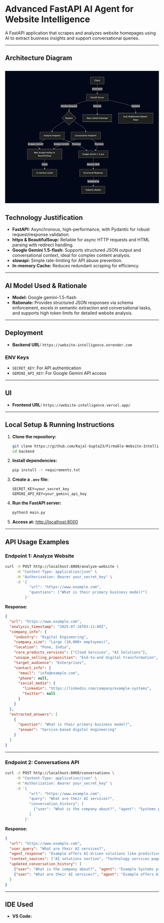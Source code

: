 # Advanced FastAPI AI Agent for Website Intelligence

A FastAPI application that scrapes and analyzes website homepages using AI to extract business insights and support conversational queries.

---

## Architecture Diagram

![Architecture Diagram](img/architecture-diagram.jpeg)
---

## Technology Justification

- **FastAPI:** Asynchronous, high-performance, with Pydantic for robust request/response validation.
- **httpx & BeautifulSoup:** Reliable for async HTTP requests and HTML parsing with redirect handling.
- **Google Gemini 1.5-flash:** Supports structured JSON output and conversational context, ideal for complex content analysis.
- **slowapi:** Simple rate-limiting for API abuse prevention.
- **In-memory Cache:** Reduces redundant scraping for efficiency.

---

## AI Model Used & Rationale

- **Model:** Google gemini-1.5-flash
- **Rationale:** Provides structured JSON responses via schema enforcement, excels in semantic extraction and conversational tasks, and supports high token limits for detailed website analysis.

---

## Deployment

- **Backend URL:** `https://website-intelligence.onrender.com`


### ENV Keys

- `SECRET_KEY`: For API authentication
- `GEMINI_API_KEY`: For Google Gemini API access

---

## UI

- **Frontend URL:** `https://website-intelligence.vercel.app/`

---

## Local Setup & Running Instructions

1. **Clone the repository:**
    ```bash
    git clone https://github.com/Kajal-Gupta23/Firmable-Website-Intelligence.git
    cd backend
    ```

2. **Install dependencies:**
    ```bash
    pip install -r requirements.txt
    ```

3. **Create a `.env` file:**
    ```
    SECRET_KEY=your_secret_key
    GEMINI_API_KEY=your_gemini_api_key
    ```

4. **Run the FastAPI server:**
    ```bash
    python3 main.py
    ```

5. **Access at:** [http://localhost:8000](http://localhost:8000)

---

## API Usage Examples

### Endpoint 1: Analyze Website

```bash
curl -X POST http://localhost:8000/analyze-website \
     -H "Content-Type: application/json" \
     -H "Authorization: Bearer your_secret_key" \
     -d '{
           "url": "https://www.example.com",
           "questions": ["What is their primary business model?"]
         }'
```

**Response:**
```json
{
  "url": "https://www.example.com",
  "analysis_timestamp": "2025-07-16T03:11:00Z",
  "company_info": {
    "industry": "Digital Engineering",
    "company_size": "Large (10,000+ employees)",
    "location": "Pune, India",
    "core_products_services": ["Cloud Services", "AI Solutions"],
    "unique_selling_proposition": "End-to-end digital transformation",
    "target_audience": "Enterprises",
    "contact_info": {
      "email": "info@example.com",
      "phone": null,
      "social_media": {
        "linkedin": "https://linkedin.com/company/example-systems",
        "twitter": null
      }
    }
  },
  "extracted_answers": [
    {
      "question": "What is their primary business model?",
      "answer": "Service-based digital engineering"
    }
  ]
}
```

---

### Endpoint 2: Conversations API

```bash
curl -X POST http://localhost:8000/conversations \
     -H "Content-Type: application/json" \
     -H "Authorization: Bearer your_secret_key" \
     -d '{
           "url": "https://www.example.com",
           "query": "What are their AI services?",
           "conversation_history": [
             {"user": "What is the company about?", "agent": "Systems provides digital engineering and enterprise modernization."}
           ]
         }'
```

**Response:**
```json
{
  "url": "https://www.example.com",
  "user_query": "What are their AI services?",
  "agent_response": "Example offers AI-driven solutions like predictive analytics and intelligent automation.",
  "context_sources": ["AI solutions section", "Technology services page"],
  "updated_conversation_history": [
    {"user": "What is the company about?", "agent": "Example Systems provides digital engineering and enterprise modernization."},
    {"user": "What are their AI services?", "agent": "Example offers AI-driven solutions like predictive analytics and intelligent automation."}
  ]
}
```

---

## IDE Used

- **VS Code:** 